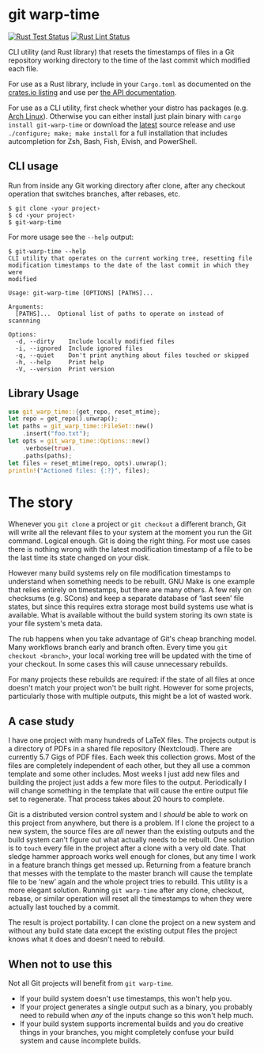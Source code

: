 # git warp-time

[![Rust Test Status](https://img.shields.io/github/actions/workflow/status/alerque/git-warp-time/rust_test.yml?branch=master&label=Rust+Test&logo=Rust)](https://github.com/alerque/git-warp-time/actions?workflow=Rust+Test)
[![Rust Lint Status](https://img.shields.io/github/actions/workflow/status/alerque/git-warp-time/rust_lint.yml?branch=master&label=Rust+Lint&logo=Rust)](https://github.com/alerque/git-warp-time/actions?workflow=Rust+Lint)

CLI utility (and Rust library) that resets the timestamps of files in a Git repository working directory to the time of the last commit which modified each file.

For use as a Rust library, include in your `Cargo.toml` as documented on the [crates.io listing](https://crates.io/crates/git-warp-time) and use per [the API documentation](https://docs.rs/git-warp-time).

For use as a CLI utility, first check whether your distro has packages (e.g. [Arch Linux](https://archlinux.org/packages/community/x86_64/git-warp-time/)). Otherwise you can either install just plain binary with `cargo install git-warp-time` or download the [latest](https://github.com/alerque/git-warp-time/releases/latest) source release and use `./configure; make; make install` for a full installation that includes autcompletion for Zsh, Bash, Fish, Elvish, and PowerShell.

## CLI usage

Run from inside any Git working directory after clone, after any checkout operation that switches branches, after rebases, etc.

```console
$ git clone ‹your project›
$ cd ‹your project›
$ git-warp-time
```

For more usage see the `--help` output:

```console
$ git-warp-time --help
CLI utility that operates on the current working tree, resetting file
modification timestamps to the date of the last commit in which they were
modified

Usage: git-warp-time [OPTIONS] [PATHS]...

Arguments:
  [PATHS]...  Optional list of paths to operate on instead of scannning

Options:
  -d, --dirty    Include locally modified files
  -i, --ignored  Include ignored files
  -q, --quiet    Don't print anything about files touched or skipped
  -h, --help     Print help
  -V, --version  Print version
```

## Library Usage

```rust
use git_warp_time::{get_repo, reset_mtime};
let repo = get_repo().unwrap();
let paths = git_warp_time::FileSet::new()
	.insert("foo.txt");
let opts = git_warp_time::Options::new()
	.verbose(true).
	.paths(paths);
let files = reset_mtime(repo, opts).unwrap();
println!("Actioned files: {:?}", files);
```

# The story

Whenever you `git clone` a project or `git checkout` a different branch, Git will write all the relevant files to your system at the moment you run the Git command.
Logical enough.
Git is doing the right thing.
For most use cases there is nothing wrong with the latest modification timestamp of a file to be the last time its state changed on your disk.

However many build systems rely on file modification timestamps to understand when something needs to be rebuilt.
GNU Make is one example that relies entirely on timestamps, but there are many others.
A few rely on checksums (e.g. SCons) and keep a separate database of ‘last seen’ file states, but since this requires extra storage most build systems use what is available.
What is available without the build system storing its own state is your file system's meta data.

The rub happens when you take advantage of Git's cheap branching model.
Many workflows branch early and branch often.
Every time you `git checkout <branch>`, your local working tree will be updated with the time of your checkout.
In some cases this will cause unnecessary rebuilds.

For many projects these rebuilds are required: if the state of all files at once doesn't match your project won't be built right.
However for some projects, particularly those with multiple outputs, this might be a lot of wasted work.

## A case study

I have one project with many hundreds of LaTeX files.
The projects output is a directory of PDFs in a shared file repository (Nextcloud).
There are currently 5.7 Gigs of PDF files.
Each week this collection grows.
Most of the files are completely independent of each other, but they all use a common template and some other includes.
Most weeks I just add new files and building the project just adds a few more files to the output.
Periodically I will change something in the template that will cause the entire output file set to regenerate.
That process takes about 20 hours to complete.

Git is a distributed version control system and I *should* be able to work on this project from anywhere, but there is a problem.
If I clone the project to a new system, the source files are *all* newer than the existing outputs and the build system can't figure out what actually needs to be rebuilt.
One solution is to `touch` every file in the project after a clone with a very old date.
That sledge hammer approach works well enough for clones, but any time I work in a feature branch things get messed up.
Returning from a feature branch that messes with the template to the master branch will cause the template file to be ‘new’ again and the whole project tries to rebuild.
This utility is a more elegant solution.
Running `git warp-time` after any clone, checkout, rebase, or similar operation will reset all the timestamps to when they were actually last touched by a commit.

The result is project portability.
I can clone the project on a new system and without any build state data except the existing output files the project knows what it does and doesn't need to rebuild.

## When not to use this

Not all Git projects will benefit from `git warp-time`.

* If your build system doesn't use timestamps, this won't help you.
* If your project generates a single output such as a binary, you probably need to rebuild when *any* of the inputs change so this won't help much.
* If your build system supports incremental builds and you do creative things in your branches, you might completely confuse your build system and cause incomplete builds.
